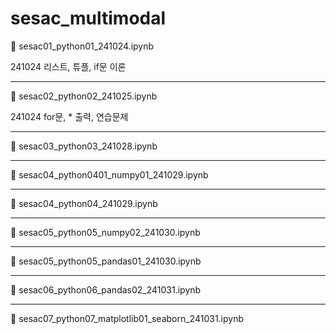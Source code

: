 # sesac_multimodal

📁 sesac01_python01_241024.ipynb

 241024 리스트, 튜플, if문 이론

----

📁 sesac02_python02_241025.ipynb

241024 for문, * 출력, 연습문제

----
📁 sesac03_python03_241028.ipynb

----
📁 sesac04_python0401_numpy01_241029.ipynb

----
📁 sesac04_python04_241029.ipynb

----
📁 sesac05_python05_numpy02_241030.ipynb

----
📁 sesac05_python05_pandas01_241030.ipynb

----
📁 sesac06_python06_pandas02_241031.ipynb

----
📁 sesac07_python07_matplotlib01_seaborn_241031.ipynb
